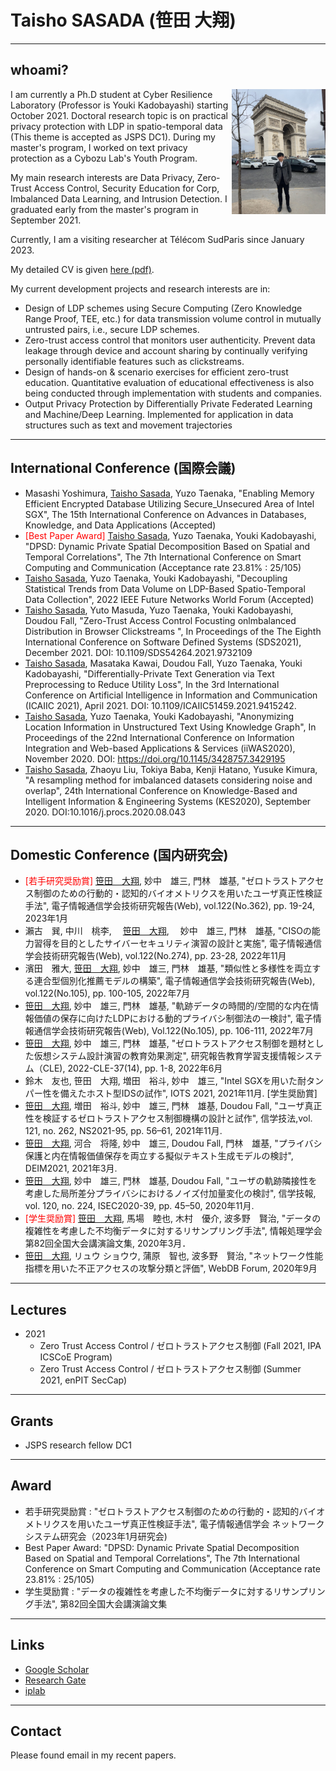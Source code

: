 # Taisho SASADA (笹田 大翔)

***

## whoami?
<p><img src="./cv/tsasada.jpg" width="150" align="right">I am currently a Ph.D student at Cyber Resilience Laboratory (Professor is Youki Kadobayashi) starting October 2021.
Doctoral research topic is on practical privacy protection with LDP in spatio-temporal data (This theme is accepted as JSPS DC1).
During my master's program, I worked on text privacy protection as a Cybozu Lab's Youth Program.

My main research interests are Data Privacy, Zero-Trust Access Control, Security Education for Corp, Imbalanced Data Learning, and Intrusion Detection. 
I graduated early from the master's program in September 2021.

Currently, I am a visiting researcher at Télécom SudParis since January 2023.</p>


My detailed CV is given [here (pdf)](./cv/Taisho_Sasada_CV.pdf).


My current development projects and research interests are in:
- Design of LDP schemes using Secure Computing (Zero Knowledge Range Proof, TEE, etc.) for data transmission volume control in mutually untrusted pairs, i.e., secure LDP schemes.
- Zero-trust access control that monitors user authenticity. Prevent data leakage through device and account sharing by continually verifying personally identifiable features such as clickstreams.
- Design of hands-on & scenario exercises for efficient zero-trust education. Quantitative evaluation of educational effectiveness is also being conducted through implementation with students and companies.
- Output Privacy Protection by Differentially Private Federated Learning and Machine/Deep Learning. Implemented for application in data structures such as text and movement trajectories

***

## International Conference (国際会議)
 - Masashi Yoshimura, <u>Taisho Sasada</u>, Yuzo Taenaka, "Enabling Memory Efficient Encrypted Database Utilizing Secure_Unsecured Area of Intel SGX", The 15th International Conference on Advances in Databases, Knowledge, and Data Applications (Accepted)
 - <span style="color: red; ">[Best Paper Award]</span> <u>Taisho Sasada</u>, Yuzo Taenaka, Youki Kadobayashi, "DPSD: Dynamic Private Spatial Decomposition Based on Spatial and Temporal Correlations", The 7th International Conference on Smart Computing and Communication (Acceptance rate 23.81% : 25/105)
 - <u>Taisho Sasada</u>, Yuzo Taenaka, Youki Kadobayashi, "Decoupling Statistical Trends from Data Volume on LDP-Based Spatio-Temporal Data Collection", 2022 IEEE Future Networks World Forum (Accepted)
 - <u>Taisho Sasada</u>, Yuto Masuda, Yuzo Taenaka, Youki Kadobayashi, Doudou Fall, "Zero-Trust Access Control Focusting onlmbalanced Distribution in Browser Clickstreams ", In Proceedings of the The Eighth International Conference on Software Defined Systems (SDS2021), December 2021. DOI: 10.1109/SDS54264.2021.9732109
 - <u>Taisho Sasada</u>, Masataka Kawai, Doudou Fall, Yuzo Taenaka, Youki Kadobayashi, "Differentially-Private Text Generation via Text Preprocessing to Reduce Utility Loss", In the 3rd International Conference on Artificial Intelligence in Information and Communication (ICAIIC 2021), April 2021. DOI: 10.1109/ICAIIC51459.2021.9415242.
 - <u>Taisho Sasada</u>, Yuzo Taenaka, Youki Kadobayashi, "Anonymizing Location Information in Unstructured Text Using Knowledge Graph", In Proceedings of the 22nd International Conference on Information Integration and Web-based Applications & Services (iiWAS2020), November 2020. DOI: https://doi.org/10.1145/3428757.3429195
 - <u>Taisho Sasada</u>, Zhaoyu Liu, Tokiya Baba, Kenji Hatano, Yusuke Kimura, "A resampling method for imbalanced datasets considering noise and overlap", 24th International Conference on Knowledge-Based and Intelligent Information & Engineering Systems (KES2020), September 2020. DOI:10.1016/j.procs.2020.08.043

***

## Domestic Conference (国内研究会)
 - <span style="color: red; ">[若手研究奨励賞]</span> <u>笹田　大翔</u>, 妙中　雄三, 門林　雄基, "ゼロトラストアクセス制御のための行動的・認知的バイオメトリクスを用いたユーザ真正性検証手法", 電子情報通信学会技術研究報告(Web),  vol.122(No.362), pp. 19-24, 2023年1月
 - 瀨古　巽, 中川　桃李, 　<u>笹田　大翔</u>, 　妙中　雄三, 門林　雄基,	"CISOの能力習得を目的としたサイバーセキュリティ演習の設計と実施", 電子情報通信学会技術研究報告(Web), vol.122(No.274), pp. 23-28, 2022年11月
 - 濱田　雅大, <u>笹田　大翔</u>, 妙中　雄三, 門林　雄基, "類似性と多様性を両立する連合型個別化推薦モデルの構築", 電子情報通信学会技術研究報告(Web), vol.122(No.105), pp. 100-105, 2022年7月
 - <u>笹田　大翔</u>, 妙中　雄三, 門林　雄基, "軌跡データの時間的/空間的な内在情報価値の保存に向けたLDPにおける動的プライバシ制御法の一検討", 電子情報通信学会技術研究報告(Web), Vol.122(No.105), pp. 106-111, 2022年7月
 - <u>笹田　大翔</u>, 妙中　雄三, 門林　雄基, "ゼロトラストアクセス制御を題材とした仮想システム設計演習の教育効果測定", 研究報告教育学習支援情報システム（CLE), 2022-CLE-37(14), pp. 1-8, 2022年6月
 - 鈴木　友也, 笹田　大翔, 増田　裕斗, 妙中　雄三, "Intel SGXを用いた耐タンパー性を備えたホスト型IDSの試作", IOTS 2021, 2021年11月. [学生奨励賞]
 - <u>笹田　大翔</u>, 増田　裕斗, 妙中　雄三, 門林　雄基, Doudou Fall, "ユーザ真正性を検証するゼロトラストアクセス制御機構の設計と試作", 信学技法,vol. 121, no. 262, NS2021-95, pp. 56–61, 2021年11月. 
 - <u>笹田　大翔</u>, 河合　将隆, 妙中　雄三, Doudou Fall, 門林　雄基, "プライバシ保護と内在情報価値保存を両立する擬似テキスト生成モデルの検討", DEIM2021, 2021年3月. 
 - <u>笹田　大翔</u>, 妙中　雄三, 門林　雄基, Doudou Fall, "ユーザの軌跡隣接性を考慮した局所差分プライバシにおけるノイズ付加量変化の検討", 信学技報, vol. 120, no. 224, ISEC2020-39, pp. 45–50, 2020年11月.
 - <span style="color: red; ">[学生奨励賞]</span> <u>笹田　大翔</u>, 馬場　睦也, 木村　優介, 波多野　賢治, "データの複雑性を考慮した不均衡データに対するリサンプリング手法", 情報処理学会 第82回全国大会講演論文集, 2020年3月．
 - <u>笹田　大翔</u>, リュウ ショウウ, 蒲原　智也, 波多野　賢治, "ネットワーク性能指標を用いた不正アクセスの攻撃分類と評価", WebDB Forum, 2020年9月

***

## Lectures

- 2021
  - Zero Trust Access Control / ゼロトラストアクセス制御 (Fall 2021, IPA ICSCoE Program)
  - Zero Trust Access Control / ゼロトラストアクセス制御 (Summer 2021, enPIT SecCap)

***

## Grants

- JSPS research fellow DC1

***

## Award
 - 若手研究奨励賞 : "ゼロトラストアクセス制御のための行動的・認知的バイオメトリクスを用いたユーザ真正性検証手法", 電子情報通信学会 ネットワークシステム研究会（2023年1月研究会)
 - Best Paper Award: "DPSD: Dynamic Private Spatial Decomposition Based on Spatial and Temporal Correlations", The 7th International Conference on Smart Computing and Communication (Acceptance rate 23.81% : 25/105)
 - 学生奨励賞 : "データの複雑性を考慮した不均衡データに対するリサンプリング手法", 第82回全国大会講演論文集

***

## Links

- [Google Scholar](https://scholar.google.co.jp/citations?user=Orh0RxAAAAAJ&hl=en)
- [Research Gate](https://www.researchgate.net/profile/Taisho-Sasada)
- [iplab](https://iplab.naist.jp/)

***

## Contact

Please found email in my recent papers.

